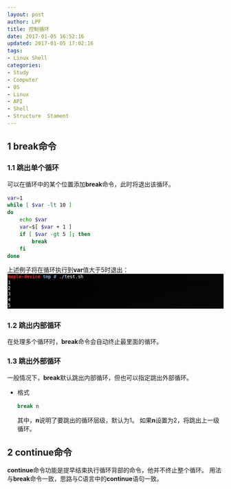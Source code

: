 ```yaml
---
layout: post
author: LPF
title: 控制循环
date: 2017-01-05 16:52:16
updated: 2017-01-05 17:02:16
tags:
- Linux Shell
categories:
- Study
- Computer
- OS
- Linux
- API
- Shell
- Structure  Stament
---
```

##  1 break命令

### 1.1 跳出单个循环

可以在循环中的某个位置添加**break**命令，此时将退出该循环。

```sh
var=1
while [ $var -lt 10 ]
do
    echo $var
    var=$[ $var + 1 ]
    if [ $var -gt 5 ]; then
        break
    fi
done
```

上述例子将在循环执行到**var**值大于5时退出：
![](../post_img/586e093eab6441236e004723)

### 1.2 跳出内部循环

在处理多个循环时，**break**命令会自动终止最里面的循环。

### 1.3 跳出外部循环

一般情况下，**break**默认跳出内部循环，但也可以指定跳出外部循环。

- 格式

    ```sh
    break n
    ```

    其中，**n**说明了要跳出的循环层级，默认为1。
    如果**n**设置为2，将跳出上一级循环。

## 2 continue命令
 
**continue**命令功能是提早结束执行循环背部的命令，他并不终止整个循环。
用法与**break**命令一致，思路与C语言中的**continue**语句一致。
